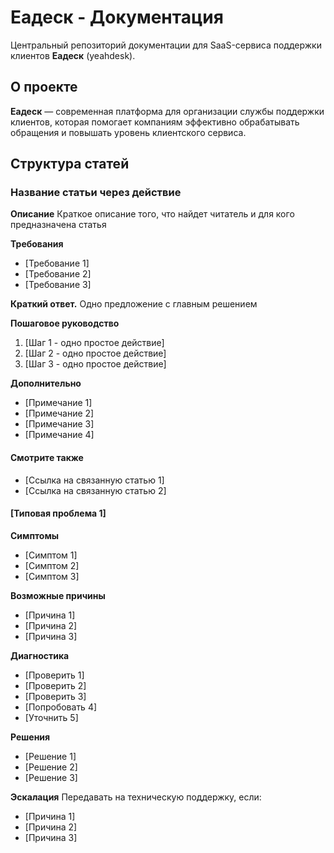# Еадеск - Документация

Центральный репозиторий документации для SaaS-сервиса поддержки клиентов **Еадеск** (yeahdesk).

## О проекте

**Еадеск** — современная платформа для организации службы поддержки клиентов, которая помогает компаниям эффективно обрабатывать обращения и повышать уровень клиентского сервиса.

## Структура статей
### Название статьи через действие
**Описание**
Краткое описание того, что найдет читатель и для кого предназначена статья

**Требования**
- [Требование 1]
- [Требование 2]
- [Требование 3]

**Краткий ответ.**
Одно предложение с главным решением

**Пошаговое руководство**
1. [Шаг 1 - одно простое действие]
2. [Шаг 2 - одно простое действие]
3. [Шаг 3 - одно простое действие]

**Дополнительно**
- [Примечание 1]
- [Примечание 2]
- [Примечание 3]
- [Примечание 4]

#### Смотрите также
- [Ссылка на связанную статью 1]
- [Ссылка на связанную статью 2]

#### [Типовая проблема 1] 
**Симптомы**
- [Симптом 1]
- [Симптом 2]
- [Симптом 3]

**Возможные причины**
- [Причина 1]
- [Причина 2]
- [Причина 3]

**Диагностика**
- [Проверить 1]
- [Проверить 2]
- [Проверить 3]
- [Попробовать 4]
- [Уточнить 5]

**Решения**
- [Решение 1]
- [Решение 2]
- [Решение 3]

**Эскалация**
Передавать на техническую поддержку, если:
- [Причина 1]
- [Причина 2]
- [Причина 3]